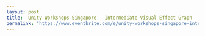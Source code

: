 ```yaml
---
layout: post
title:  Unity Workshops Singapore - Intermediate Visual Effect Graph
permalink: "https://www.eventbrite.com/e/unity-workshops-singapore-intermediate-visual-effect-graph-non-hands-on-workshop-10am-to-12pm-tickets-90899519911"
---
```

